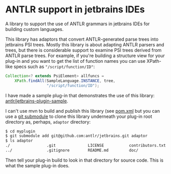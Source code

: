 # ANTLR support in jetbrains IDEs

A library to support the use of ANTLR grammars in jetbrains IDEs for building custom languages.

This library has adaptors that convert ANTLR-generated parse trees into jetbrains PSI trees.  Mostly this library is about adapting ANTLR parsers and trees, but there is considerable support to examine PSI trees derived from ANTLR parse trees. For example, if you're building a structure view for your plug-in and you want to get the list of function names you can use XPath-like specs such as `"/script/function/ID"`:

```java
Collection<? extends PsiElement> allfuncs =
    XPath.findAll(SampleLanguage.INSTANCE, tree,
                  "/script/function/ID");
```

I have made a sample plug-in that demonstrates the use of this library: [antlr/jetbrains-plugin-sample](https://github.com/antlr/jetbrains-plugin-sample).

I can't use mvn to build and publish this library (see [pom.xml](pom.xml) but you can use a [git submodule](https://git-scm.com/docs/git-submodule) to clone this library underneath your plug-in root directory as, perhaps, `adaptor` directory:

```bash
$ cd myplugin
$ git submodule add git@github.com:antlr/jetbrains.git adaptor
$ ls adaptor
./                .git              LICENSE           contributors.txt  pom.xml
../               .gitignore        README.md         doc/              src/
```

Then tell your plug-in build to look in that directory for source code. This is what the sample plug-in does.

